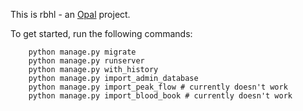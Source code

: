 This is rbhl - an [Opal](https://github.com/openhealthcare/opal) project.

To get started, run the following commands:

```
    python manage.py migrate
    python manage.py runserver
    python manage.py with_history
    python manage.py import_admin_database
    python manage.py import_peak_flow # currently doesn't work
    python manage.py import_blood_book # currently doesn't work
```
